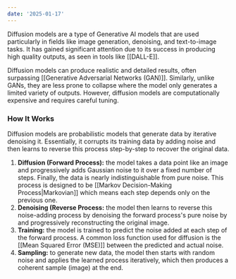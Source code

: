 ```yaml
---
date: '2025-01-17'
---
```

Diffusion models are a type of Generative AI models that are used particularly in fields like image generation, denoising, and text-to-image tasks. It has gained significant attention due to its success in producing high quality outputs, as seen in tools like [[DALL-E]].

Diffusion models can produce realistic and detailed results, often surpassing [[Generative Adversarial Networks (GAN)]]. Similarly, unlike GANs, they are less prone to collapse where the model only generates a limited variety of outputs. However, diffusion models are computationally expensive and requires careful tuning.

### How It Works
Diffusion models are probabilistic models that generate data by iterative denoising it. Essentially, it corrupts its training data by adding noise and then learns to reverse this process step-by-step to recover the original data.

1. **Diffusion (Forward Process):** the model takes a data point like an image and progressively adds Gaussian noise to it over a fixed number of steps. Finally, the data is nearly indistinguishable from pure noise. This process is designed to be [[Markov Decision-Making Process|Markovian]] which means each step depends only on the previous one.
2. **Denoising (Reverse Process:** the model then learns to reverse this noise-adding process by denoising the forward process's pure noise by and progressively reconstructing the original image.
3. **Training:** the model is trained to predict the noise added at each step of the forward process. A common loss function used for diffusion is the [[Mean Squared Error (MSE)]] between the predicted and actual noise.
4. **Sampling:** to generate new data, the model then starts with random noise and applies the learned process iteratively, which then produces a coherent sample (image) at the end.


